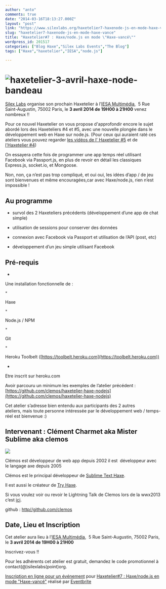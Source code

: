 ```yaml
---
author: "anto"
comments: true
date: "2014-03-16T18:13:27.000Z"
layout: "post"
link: "https://www.silexlabs.org/haxetelier7-haxenode-js-en-mode-haxe-vance/"
slug: "haxetelier7-haxenode-js-en-mode-haxe-vance"
title: "Haxetelier#7 : Haxe/node.js en mode \"Haxe-vancé\""
wordpress_id: 201517
categories: ["Blog Haxe","Silex Labs Events","The Blog"]
tags: ["Haxe","haxetelier","IESA","node.js"]

---
```

# ![haxetelier-3-avril-haxe-node-bandeau](https://www.silexlabs.org/wp-content/uploads/2014/03/haxetelier-3-avril-haxe-node-bandeau.png)


[Silex Labs](https://www.silexlabs.org/) organise son prochain Haxetelier à l’[IESA Multimédia](http://www.iesamultimedia.fr/?gclid=CN-kpKvhjrkCFYOWtAod8zgA0Q),  5 Rue Saint-Augustin, 75002 Paris, le **3 avril 2014 de 19H00 à 21H00** venez nombreux !!


Pour ce nouvel Haxetelier on vous propose d'approfondir encore le sujet abordé lors des Haxeteliers #4 et #5, avec une nouvelle plongée dans le développement web en Haxe sur node.js. (Pour ceux qui auraient raté ces ateliers vous pouvez regarder [les vidéos de l' Haxetelier #5](https://www.silexlabs.org/179867/the-blog/blog-silex-labs/haxetelier5-haxe-node-js-la-suite/) et de [l'Haxetelier #4](https://www.silexlabs.org/179836/the-blog/blog-silex-labs/les-videos-de-lhaxetelier4-passez-en-mode-node-js-pour-un-mhaxe-de-simplicite/))


On essayera cette fois de programmer une app temps réel utilisant Facebook via Passport.js, en plus de revoir en détail les classiques Express.js, socket.io, et Mongoose.


Non, non, ça n’est pas trop compliqué, et oui oui, les idées d’app / de jeu sont bienvenues et même encouragées,car avec Haxe/node.js, rien n’est impossible !





## Au programme




- survol des 2 Haxeteliers précédents (développement d’une app de chat simple)




- utilisation de sessions pour conserver des données




- connexion avec Facebook via Passport et utilisation de l’API (post, etc)




- développement d’un jeu simple utilisant Facebook





## Pré-requis






  *


Une installation fonctionnelle de :





    *


Haxe





    *


Node.js / NPM





    *


Git





    *


Heroku Toolbelt ([https://toolbelt.heroku.com](https://toolbelt.heroku.com))








  *


Etre inscrit sur heroku.com





Avoir parcouru un minimum les exemples de l’atelier précédent :
[https://github.com/clemos/haxetelier-haxe-nodejs](https://github.com/clemos/haxetelier-haxe-nodejs)


Cet atelier s’adresse bien entendu aux participants des 2 autres ateliers, mais toute personne intéressée par le développement web / temps-réel est bienvenue :)





## Intervenant : Clément Charmet aka Mister Sublime aka clemos


![](https://www.silexlabs.org/wp-content/uploads/2013/08/P5251731-m-1080-150x150.jpg)

Clémos est développeur de web app depuis 2002 il est  développeur avec le langage axe depuis 2005

Clémos est le principal développeur de [Sublime Text Haxe](https://github.com/clemos/haxe-sublime-bundle).

Il est aussi le créateur de [Try Haxe](http://try.haxe.org/).

Si vous voulez voir ou revoir le Lightning Talk de Clemos lors de la wwx2013 c’est [ici](http://www.youtube.com/watch?v=5z_Oc3EkRfs).

github : [http//github.com/clemos](https://www.silexlabs.org/179221/the-blog/haxetelier4-passez-en-mode-node-js-pour-un-mhaxe-de-simplicite/http//github.com/clemos)


## Date, Lieu et Inscription




Cet atelier aura lieu à l’[IESA Multimédia](http://www.iesamultimedia.fr/?gclid=CN-kpKvhjrkCFYOWtAod8zgA0Q),  5 Rue Saint-Augustin, 75002 Paris, le **3 avril 2014 de 19H00 à 21H00**




Inscrivez-vous !!




Pour les adhérents cet atelier est gratuit, demandez le code promotionnel à contact(@)silexlabs(point)org.








[Inscription en ligne pour un événement](http://www.eventbrite.fr/r/etckt) pour [Haxetelier#7 : Haxe/node.js en mode "Haxe-vancé"](https://www.eventbrite.fr/e/billets-haxetelier7-haxenodejs-en-mode-haxe-vance-10978287353?ref=etckt) réalisé par [Eventbrite](http://www.eventbrite.fr?ref=etckt)




